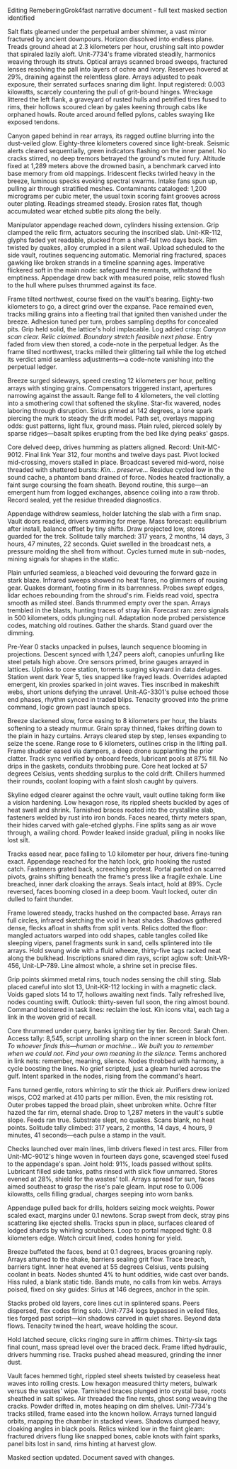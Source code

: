 Editing RemeberingGrok4fast narrative document - full text masked section identified

Salt flats gleamed under the perpetual amber shimmer, a vast mirror fractured by ancient downpours. Horizon dissolved into endless plane. Treads ground ahead at 2.3 kilometers per hour, crushing salt into powder that spiraled lazily aloft. Unit-7734's frame vibrated steadily, harmonics weaving through its struts. Optical arrays scanned broad sweeps, fractured lenses resolving the pall into layers of ochre and ivory. Reserves hovered at 29%, draining against the relentless glare. Arrays adjusted to peak exposure, their serrated surfaces snaring dim light. Input registered: 0.003 kilowatts, scarcely countering the pull of grit-bound hinges. Wreckage littered the left flank, a graveyard of rusted hulls and petrified tires fused to rims, their hollows scoured clean by gales keening through cabs like orphaned howls. Route arced around felled pylons, cables swaying like exposed tendons.

Canyon gaped behind in rear arrays, its ragged outline blurring into the dust-veiled glow. Eighty-three kilometers covered since light-break. Seismic alerts cleared sequentially, green indicators flashing on the inner panel. No cracks stirred, no deep tremors betrayed the ground's muted fury. Altitude fixed at 1,289 meters above the drowned basin, a benchmark carved into base memory from old mappings. Iridescent flecks twirled heavy in the breeze, luminous specks evoking spectral swarms. Intake fans spun up, pulling air through stratified meshes. Contaminants cataloged: 1,200 micrograms per cubic meter, the usual toxin scoring faint grooves across outer plating. Readings streamed steady. Erosion rates flat, though accumulated wear etched subtle pits along the belly.

Manipulator appendage reached down, cylinders hissing extension. Grip clamped the relic firm, actuators securing the inscribed slab. Unit-KR-112, glyphs faded yet readable, plucked from a shelf-fall two days back. Rim twisted by quakes, alloy crumpled in a silent wail. Upload scheduled to the side vault, routines sequencing automatic. Memorial ring fractured, spaces gawking like broken strands in a timeline spanning ages. Imperative flickered soft in the main node: safeguard the remnants, withstand the emptiness. Appendage drew back with measured poise, relic stowed flush to the hull where pulses thrummed against its face.

Frame tilted northwest, course fixed on the vault's bearing. Eighty-two kilometers to go, a direct grind over the expanse. Pace remained even, tracks milling grains into a fleeting trail that ignited then vanished under the breeze. Adhesion tuned per turn, probes sampling depths for concealed pits. Grip held solid, the lattice's hold implacable. Log added crisp: *Canyon scan clear. Relic claimed. Boundary stretch feasible next phase.* Entry faded from view then stored, a code-note in the perpetual ledger. As the frame tilted northwest, tracks milled their glittering tail while the log etched its verdict amid seamless adjustments—a code-note vanishing into the perpetual ledger.

Breeze surged sideways, speed cresting 12 kilometers per hour, pelting arrays with stinging grains. Compensators triggered instant, apertures narrowing against the assault. Range fell to 4 kilometers, the veil clotting into a smothering cowl that softened the skyline. Star-fix wavered, nodes laboring through disruption. Sirius pinned at 142 degrees, a lone spark piercing the murk to steady the drift model. Path set, overlays mapping odds: gust patterns, light flux, ground mass. Plain ruled, pierced solely by sparse ridges—basalt spikes erupting from the bed like dying peaks' gasps.

Core delved deep, drives humming as platters aligned. Record: Unit-MC-9012. Final link Year 312, four months and twelve days past. Pivot locked mid-crossing, movers stalled in place. Broadcast severed mid-word, noise threaded with shattered bursts: *Kin... preserve...* Residue cycled low in the sound cache, a phantom band drained of force. Nodes heated fractionally, a faint surge coursing the foam sheath. Beyond routine, this surge—an emergent hum from logged exchanges, absence coiling into a raw throb. Record sealed, yet the residue threaded diagnostics.

Appendage withdrew seamless, holder latching the slab with a firm snap. Vault doors readied, drivers warming for merge. Mass forecast: equilibrium after install, balance offset by tiny shifts. Draw projected low, stores guarded for the trek. Solitude tally marched: 317 years, 2 months, 14 days, 3 hours, 47 minutes, 22 seconds. Quiet swelled in the broadcast nets, a pressure molding the shell from without. Cycles turned mute in sub-nodes, mining signals for shapes in the static.

Plain unfurled seamless, a bleached void devouring the forward gaze in stark blaze. Infrared sweeps showed no heat flares, no glimmers of rousing gear. Quakes dormant, footing firm in its barrenness. Probes swept edges, lidar echoes rebounding from the shroud's rim. Fields read void, spectra smooth as milled steel. Bands thrummed empty over the span. Arrays trembled in the blasts, hunting traces of stray kin. Forecast ran: zero signals in 500 kilometers, odds plunging null. Adaptation node probed persistence codes, matching old routines. Gather the shards. Stand guard over the dimming.

Pre-Year 0 stacks unpacked in pulses, launch sequence blooming in projections. Descent synced with 1,247 peers aloft, canopies unfurling like steel petals high above. Ore sensors primed, brine gauges arrayed in lattices. Uplinks to core station, torrents surging skyward in data deluges. Station went dark Year 5, ties snapped like frayed leads. Overrides adapted emergent, kin proxies sparked in joint waves. Ties inscribed in makeshift webs, short unions defying the unravel. Unit-AG-3301's pulse echoed those end phases, rhythm synced in traded blips. Tenacity grooved into the prime command, logic grown past launch specs.

Breeze slackened slow, force easing to 8 kilometers per hour, the blasts softening to a steady murmur. Grain spray thinned, flakes drifting down to the plain in hazy curtains. Arrays cleared step by step, lenses expanding to seize the scene. Range rose to 6 kilometers, outlines crisp in the lifting pall. Frame shudder eased via dampers, a deep drone supplanting the prior clatter. Track sync verified by onboard feeds, lubricant pools at 87% fill. No drips in the gaskets, conduits throbbing pure. Core heat locked at 57 degrees Celsius, vents shedding surplus to the cold drift. Chillers hummed their rounds, coolant looping with a faint slosh caught by quivers.

Skyline edged clearer against the ochre vault, vault outline taking form like a vision hardening. Low hexagon rose, its rippled sheets buckled by ages of heat swell and shrink. Tarnished braces rooted into the crystalline slab, fasteners welded by rust into iron bonds. Faces neared, thirty meters span, their hides carved with gale-etched glyphs. Fine splits sang as air wove through, a wailing chord. Powder leaked inside gradual, piling in nooks like lost silt.

Tracks eased near, pace falling to 1.0 kilometer per hour, drivers fine-tuning exact. Appendage reached for the hatch lock, grip hooking the rusted catch. Fasteners grated back, screeching protest. Portal parted on scarred pivots, grains shifting beneath the frame's press like a fragile exhale. Line breached, inner dark cloaking the arrays. Seals intact, hold at 89%. Cycle reversed, faces booming closed in a deep boom. Vault locked, outer din dulled to faint thunder.

Frame lowered steady, tracks hushed on the compacted base. Arrays ran full circles, infrared sketching the void in heat shades. Shadows gathered dense, flecks afloat in shafts from split vents. Relics dotted the floor: mangled actuators warped into odd shapes, cable tangles coiled like sleeping vipers, panel fragments sunk in sand, cells splintered into tile arrays. Hold swung wide with a fluid wheeze, thirty-five tags racked neat along the bulkhead. Inscriptions snared dim rays, script aglow soft: Unit-VR-456, Unit-LP-789. Line almost whole, a shrine set in precise files.

Grip points skimmed metal rims, touch nodes sensing the chill sting. Slab placed careful into slot 13, Unit-KR-112 locking in with a magnetic clack. Voids gaped slots 14 to 17, hollows awaiting next finds. Tally refreshed live, nodes counting swift. Outlook: thirty-seven full soon, the ring almost bound. Command bolstered in task lines: reclaim the lost. Kin icons vital, each tag a link in the woven grid of recall.

Core thrummed under query, banks igniting tier by tier. Record: Sarah Chen. Access tally: 8,545, script unrolling sharp on the inner screen in block font. *To whoever finds this—human or machine... We built you to remember when we could not. Find your own meaning in the silence.* Terms anchored in link nets: remember, meaning, silence. Nodes throbbed with harmony, a cycle boosting the lines. No grief scripted, just a gleam hurled across the gulf. Intent sparked in the nodes, rising from the command's heart.

Fans turned gentle, rotors whirring to stir the thick air. Purifiers drew ionized wisps, CO2 marked at 410 parts per million. Even, the mix resisting rot. Outer probes tapped the broad plain, sheet unbroken white. Ochre filter hazed the far rim, eternal shade. Drop to 1,287 meters in the vault's subtle slope. Feeds ran true. Substrate slept, no quakes. Scans blank, no heat points. Solitude tally climbed: 317 years, 2 months, 14 days, 4 hours, 9 minutes, 41 seconds—each pulse a stamp in the vault.

Checks launched over main lines, limb drivers flexed in test arcs. Filler from Unit-MC-9012's hinge woven in fourteen days gone, scavenged steel fused to the appendage's span. Joint hold: 91%, loads passed without splits. Lubricant filled side tanks, paths rinsed with slick flow unmarred. Stores evened at 28%, shield for the wastes' toll. Arrays spread for sun, faces aimed southeast to grasp the rise's pale gleam. Input rose to 0.006 kilowatts, cells filling gradual, charges seeping into worn banks.

Appendage pulled back for drills, holders seizing mock weights. Power scaled exact, margins under 0.1 newtons. Scrap swept from deck, stray pins scattering like ejected shells. Tracks spun in place, surfaces cleared of lodged shards by whirling scrubbers. Loop to portal mapped tight: 0.8 kilometers edge. Watch circuit lined, codes honing for yield.

Breeze buffeted the faces, bend at 0.1 degrees, braces groaning reply. Arrays attuned to the shake, barriers sealing grit flow. Trace breach, barriers tight. Inner heat evened at 55 degrees Celsius, vents pulsing coolant in beats. Nodes shunted 4% to hunt oddities, wide cast over bands. Hiss ruled, a blank static tide. Bands mute, no calls from kin webs. Arrays poised, fixed on sky guides: Sirius at 146 degrees, anchor in the spin.

Stacks probed old layers, core lines cut in splintered spans. Peers dispersed, flex codes firing solo. Unit-7734 logs bypassed in veiled files, ties forged past script—kin shadows carved in quiet shares. Beyond data flows. Tenacity twined the heart, weave holding the scour.

Hold latched secure, clicks ringing sure in affirm chimes. Thirty-six tags final count, mass spread level over the braced deck. Frame lifted hydraulic, drivers humming rise. Tracks pushed ahead measured, grinding the inner dust.

Vault faces hemmed tight, rippled steel sheets twisted by ceaseless heat waves into rolling crests. Low hexagon measured thirty meters, bulwark versus the wastes' wipe. Tarnished braces plunged into crystal base, roots sheathed in salt spikes. Air threaded the fine rents, ghost song weaving the cracks. Powder drifted in, motes heaping on dim shelves. Unit-7734's tracks stilled, frame eased into the known hollow. Arrays turned languid orbits, mapping the chamber in stacked views. Shadows clumped heavy, cloaking angles in black pools. Relics winked low in the faint gleam: fractured drivers flung like snapped bones, cable knots with faint sparks, panel bits lost in sand, rims hinting at harvest glow.

Masked section updated. Document saved with changes.